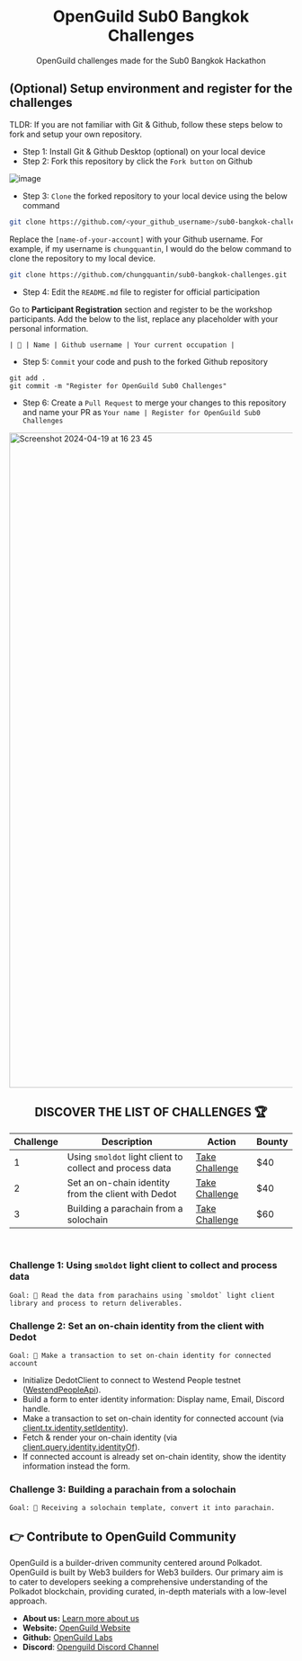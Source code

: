 <div align="center">

# OpenGuild Sub0 Bangkok Challenges

OpenGuild challenges made for the Sub0 Bangkok Hackathon

</div>

## (Optional) Setup environment and register for the challenges

TLDR: If you are not familiar with Git & Github, follow these steps below to fork and setup your own repository.

- Step 1: Install Git & Github Desktop (optional) on your local device
- Step 2: Fork this repository by click the `Fork button` on Github

![image](https://github.com/openguild-labs/open-hack-rust-starter/assets/56880684/7fa2f01a-b523-4208-92db-d8af7a274d98)

- Step 3: `Clone` the forked repository to your local device using the below command

```sh
git clone https://github.com/<your_github_username>/sub0-bangkok-challenges.git
```

Replace the `[name-of-your-account]` with your Github username. For example, if my username is `chungquantin`, I would do the below command to clone the repository to my local device.

```sh
git clone https://github.com/chungquantin/sub0-bangkok-challenges.git
```

- Step 4: Edit the `README.md` file to register for official participation

Go to **Participant Registration** section and register to be the workshop participants. Add the below to the list, replace any placeholder with your personal information.

```
| 🦄 | Name | Github username | Your current occupation |
```

- Step 5: `Commit` your code and push to the forked Github repository

```
git add .
git commit -m "Register for OpenGuild Sub0 Challenges"
```

- Step 6: Create a `Pull Request` to merge your changes to this repository and name your PR as `Your name | Register for OpenGuild Sub0 Challenges`

<img width="1166" alt="Screenshot 2024-04-19 at 16 23 45" src="https://github.com/openguild-labs/open-hack-rust-starter/assets/56880684/7554ca7d-da68-4a23-893a-4f2c11a78d37">

<br/>

<div align="center">

## DISCOVER THE LIST OF CHALLENGES 🏆

| Challenge | Description                                              | Action                          | Bounty |
| --------- | -------------------------------------------------------- | ------------------------------- | ------ |
| 1         | Using `smoldot` light client to collect and process data | [Take Challenge](./challenge-1) | $40    |
| 2         | Set an on-chain identity from the client with Dedot      | [Take Challenge](./challenge-2) | $40    |
| 3         | Building a parachain from a solochain                    | [Take Challenge](./challenge-3) | $60    |

</div>

<br/>

### Challenge 1: Using `smoldot` light client to collect and process data

```
Goal: 🎯 Read the data from parachains using `smoldot` light client library and process to return deliverables.
```

### Challenge 2: Set an on-chain identity from the client with Dedot

```
Goal: 🎯 Make a transaction to set on-chain identity for connected account
```

- Initialize DedotClient to connect to Westend People testnet ([WestendPeopleApi](https://github.com/dedotdev/chaintypes/blob/7baa48e8e8e3c8e2dce4ad9ece0a11b9ae98934a/packages/chaintypes/src/westendPeople/index.d.ts#L24)).
- Build a form to enter identity information: Display name, Email, Discord handle.
- Make a transaction to set on-chain identity for connected account (via [client.tx.identity.setIdentity](https://github.com/dedotdev/chaintypes/blob/7baa48e8e8e3c8e2dce4ad9ece0a11b9ae98934a/packages/chaintypes/src/westendPeople/tx.d.ts#L2283-L2295)).
- Fetch & render your on-chain identity (via [client.query.identity.identityOf](https://github.com/dedotdev/chaintypes/blob/7baa48e8e8e3c8e2dce4ad9ece0a11b9ae98934a/packages/chaintypes/src/westendPeople/query.d.ts#L1130-L1134)).
- If connected account is already set on-chain identity, show the identity information instead the form.

### Challenge 3: Building a parachain from a solochain

```
Goal: 🎯 Receiving a solochain template, convert it into parachain.
```

## 👉 Contribute to OpenGuild Community

OpenGuild is a builder-driven community centered around Polkadot. OpenGuild is built by Web3 builders for Web3 builders. Our primary aim is to cater to developers seeking a comprehensive understanding of the Polkadot blockchain, providing curated, in-depth materials with a low-level approach.

- **About us:** [Learn more about us](https://openguild.wtf/about)
- **Website:** [OpenGuild Website](https://openguild.wtf/)
- **Github:** [OpenGuild Labs](https://github.com/openguild-labs)
- **Discord**: [Openguild Discord Channel](https://discord.gg/bcjMzxqtD7)
